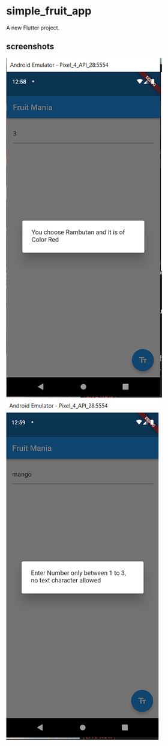 # simple_fruit_app

A new Flutter project.

## screenshots
![](images/fruitss1.PNG)
![](images/fruitss2.PNG)


